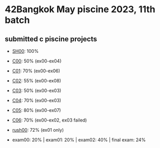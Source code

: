 # 42Bangkok May piscine 2023, 11th batch
## submitted c piscine projects
- [SH00](https://github.com/mudmemeshiba/42bangkok_piscine_mm/tree/main/sh00): 100%

- [C00](https://github.com/mudmemeshiba/42bangkok_piscine_mm/tree/main/c00): 50% (ex00-ex04)

- [C01](https://github.com/mudmemeshiba/42bangkok_piscine_mm/tree/main/c01): 70% (ex00-ex06)

- [C02](https://github.com/mudmemeshiba/42bangkok_piscine_mm/tree/main/c02): 55% (ex00-ex08)

- [C03](https://github.com/mudmemeshiba/42bangkok_piscine_mm/tree/main/c03): 50% (ex00-ex03)

- [C04](https://github.com/mudmemeshiba/42bangkok_piscine_mm/tree/main/c04): 70% (ex00-ex03)

- [C05](https://github.com/mudmemeshiba/42bangkok_piscine_mm/tree/main/c05): 80% (ex00-ex07)

- [C06](https://github.com/mudmemeshiba/42bangkok_piscine_mm/tree/main/c06): 70% (ex00-ex02, ex03 failed)

- [rush00](https://github.com/mudmemeshiba/42bangkok_piscine_mm/tree/main/rush00/ex00): 72% (ex01 only)

- exam00: 20% | exam01: 20% | exam02: 40% | final exam: 24%
